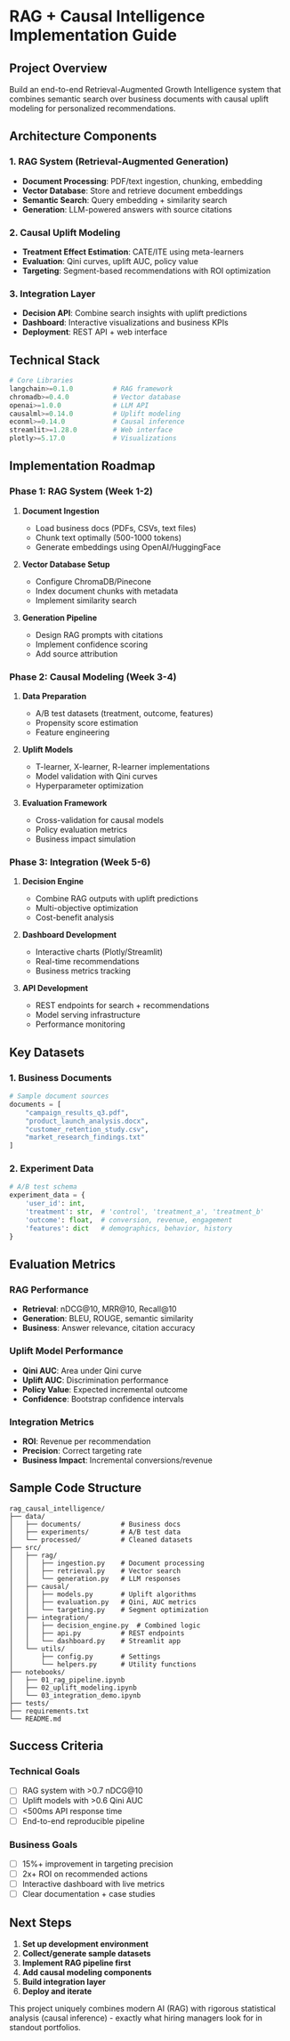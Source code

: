 # RAG + Causal Intelligence Implementation Guide

## Project Overview
Build an end-to-end Retrieval-Augmented Growth Intelligence system that combines semantic search over business documents with causal uplift modeling for personalized recommendations.

## Architecture Components

### 1. RAG System (Retrieval-Augmented Generation)
- **Document Processing**: PDF/text ingestion, chunking, embedding
- **Vector Database**: Store and retrieve document embeddings
- **Semantic Search**: Query embedding + similarity search
- **Generation**: LLM-powered answers with source citations

### 2. Causal Uplift Modeling
- **Treatment Effect Estimation**: CATE/ITE using meta-learners
- **Evaluation**: Qini curves, uplift AUC, policy value
- **Targeting**: Segment-based recommendations with ROI optimization

### 3. Integration Layer
- **Decision API**: Combine search insights with uplift predictions
- **Dashboard**: Interactive visualizations and business KPIs
- **Deployment**: REST API + web interface

## Technical Stack

```python
# Core Libraries
langchain>=0.1.0          # RAG framework
chromadb>=0.4.0           # Vector database
openai>=1.0.0             # LLM API
causalml>=0.14.0          # Uplift modeling
econml>=0.14.0            # Causal inference
streamlit>=1.28.0         # Web interface
plotly>=5.17.0            # Visualizations
```

## Implementation Roadmap

### Phase 1: RAG System (Week 1-2)
1. **Document Ingestion**
   - Load business docs (PDFs, CSVs, text files)
   - Chunk text optimally (500-1000 tokens)
   - Generate embeddings using OpenAI/HuggingFace

2. **Vector Database Setup**
   - Configure ChromaDB/Pinecone
   - Index document chunks with metadata
   - Implement similarity search

3. **Generation Pipeline**
   - Design RAG prompts with citations
   - Implement confidence scoring
   - Add source attribution

### Phase 2: Causal Modeling (Week 3-4)
1. **Data Preparation**
   - A/B test datasets (treatment, outcome, features)
   - Propensity score estimation
   - Feature engineering

2. **Uplift Models**
   - T-learner, X-learner, R-learner implementations
   - Model validation with Qini curves
   - Hyperparameter optimization

3. **Evaluation Framework**
   - Cross-validation for causal models
   - Policy evaluation metrics
   - Business impact simulation

### Phase 3: Integration (Week 5-6)
1. **Decision Engine**
   - Combine RAG outputs with uplift predictions
   - Multi-objective optimization
   - Cost-benefit analysis

2. **Dashboard Development**
   - Interactive charts (Plotly/Streamlit)
   - Real-time recommendations
   - Business metrics tracking

3. **API Development**
   - REST endpoints for search + recommendations
   - Model serving infrastructure
   - Performance monitoring

## Key Datasets

### 1. Business Documents
```python
# Sample document sources
documents = [
    "campaign_results_q3.pdf",
    "product_launch_analysis.docx", 
    "customer_retention_study.csv",
    "market_research_findings.txt"
]
```

### 2. Experiment Data
```python
# A/B test schema
experiment_data = {
    'user_id': int,
    'treatment': str,  # 'control', 'treatment_a', 'treatment_b'
    'outcome': float,  # conversion, revenue, engagement
    'features': dict   # demographics, behavior, history
}
```

## Evaluation Metrics

### RAG Performance
- **Retrieval**: nDCG@10, MRR@10, Recall@10
- **Generation**: BLEU, ROUGE, semantic similarity
- **Business**: Answer relevance, citation accuracy

### Uplift Model Performance
- **Qini AUC**: Area under Qini curve
- **Uplift AUC**: Discrimination performance
- **Policy Value**: Expected incremental outcome
- **Confidence**: Bootstrap confidence intervals

### Integration Metrics
- **ROI**: Revenue per recommendation
- **Precision**: Correct targeting rate
- **Business Impact**: Incremental conversions/revenue

## Sample Code Structure

```
rag_causal_intelligence/
├── data/
│   ├── documents/          # Business docs
│   ├── experiments/        # A/B test data
│   └── processed/          # Cleaned datasets
├── src/
│   ├── rag/
│   │   ├── ingestion.py    # Document processing
│   │   ├── retrieval.py    # Vector search
│   │   └── generation.py   # LLM responses
│   ├── causal/
│   │   ├── models.py       # Uplift algorithms
│   │   ├── evaluation.py   # Qini, AUC metrics
│   │   └── targeting.py    # Segment optimization
│   ├── integration/
│   │   ├── decision_engine.py  # Combined logic
│   │   ├── api.py          # REST endpoints
│   │   └── dashboard.py    # Streamlit app
│   └── utils/
│       ├── config.py       # Settings
│       └── helpers.py      # Utility functions
├── notebooks/
│   ├── 01_rag_pipeline.ipynb
│   ├── 02_uplift_modeling.ipynb
│   └── 03_integration_demo.ipynb
├── tests/
├── requirements.txt
└── README.md
```

## Success Criteria

### Technical Goals
- [ ] RAG system with >0.7 nDCG@10
- [ ] Uplift models with >0.6 Qini AUC
- [ ] <500ms API response time
- [ ] End-to-end reproducible pipeline

### Business Goals
- [ ] 15%+ improvement in targeting precision
- [ ] 2x+ ROI on recommended actions
- [ ] Interactive dashboard with live metrics
- [ ] Clear documentation + case studies

## Next Steps

1. **Set up development environment**
2. **Collect/generate sample datasets**
3. **Implement RAG pipeline first**
4. **Add causal modeling components**
5. **Build integration layer**
6. **Deploy and iterate**

This project uniquely combines modern AI (RAG) with rigorous statistical analysis (causal inference) - exactly what hiring managers look for in standout portfolios.